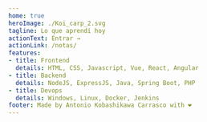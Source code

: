 ```yaml
---
home: true
heroImage: ./Koi_carp_2.svg
tagline: Lo que aprendí hoy
actionText: Entrar →
actionLink: /notas/
features:
- title: Frontend
  details: HTML, CSS, Javascript, Vue, React, Angular
- title: Backend
  details: NodeJS, ExpressJS, Java, Spring Boot, PHP
- title: Devops
  details: Windows, Linux, Docker, Jenkins
footer: Made by Antonio Kobashikawa Carrasco with ❤️
---
```


